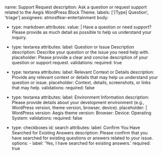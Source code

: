 name: Support Request
description: Ask a question or request support related to the Aegis WordPress Block Theme.
labels: ['[Type] Question', 'triage']
assignees: atmostfear-entertainment
body:
  - type: markdown
    attributes:
      value: |
        Have a question or need support? Please provide as much detail as possible to help us understand your inquiry.

  - type: textarea
    attributes:
      label: Question or Issue Description
      description: Describe your question or the issue you need help with.
      placeholder: Please provide a clear and concise description of your question or support request.
    validations:
      required: true

  - type: textarea
    attributes:
      label: Relevant Context or Details
      description: Provide any relevant context or details that may help us understand your question or issue.
      placeholder: Context, details, screenshots, or links that may help.
    validations:
      required: false

  - type: textarea
    attributes:
      label: Environment Information
      description: Please provide details about your development environment (e.g., WordPress version, theme version, browser, device).
      placeholder: |
        WordPress version:
        Aegis theme version:
        Browser:
        Device:
        Operating System:
    validations:
      required: false

  - type: checkboxes
    id: search
    attributes:
      label: Confirm You Have Searched for Existing Answers
      description: Please confirm that you have searched for existing questions or answers related to your issue.
      options:
        - label: 'Yes, I have searched for existing answers.'
          required: true
